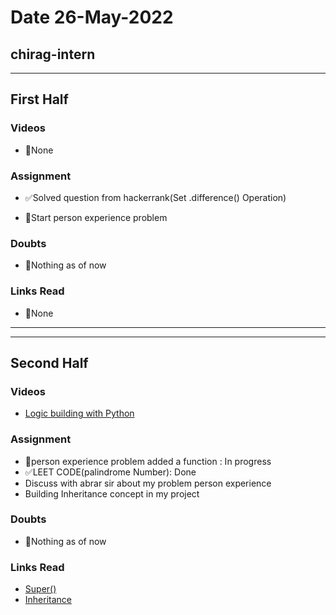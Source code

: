 # Date 26-May-2022

## chirag-intern

<hr>

## First Half

### Videos

- 🚫None

### Assignment

- ✅Solved question from hackerrank(Set .difference() Operation)

- 🔄Start person experience problem 

### Doubts

- 🚫Nothing as of now

### Links Read

- 🚫None

<hr>
<hr>

## Second Half

### Videos

- [Logic building with Python](https://www.youtube.com/watch?v=D02AcjJJ5ls&list=PLfHxwIhJYMkkillWlvbOa675litZqNgQj&index=1&t=692s)

### Assignment

- 🔄person experience problem added a function : In progress
- ✅LEET CODE(palindrome Number): Done
- Discuss with abrar sir about my problem person experience
- Building Inheritance concept in my project

### Doubts

- 🚫Nothing as of now

### Links Read

- [Super()](https://www.geeksforgeeks.org/python-super/)
- [Inheritance](https://www.w3schools.com/python/python_inheritance.asp#:~:text=Inheritance%20allows%20us%20to%20define,class%2C%20also%20called%20derived%20class.)

